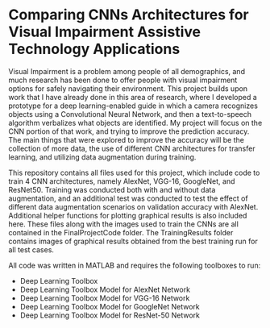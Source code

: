# Comparing CNNs Architectures for Visual Impairment Assistive Technology Applications
Visual Impairment is a problem among people of all demographics, and much research has been done to offer people with visual impairment options for safely navigating their environment. This project builds upon work that I have already done in this area of research, where I developed a prototype for a deep learning-enabled guide in which a camera recognizes objects using a Convolutional Neural Network, and then a text-to-speech algorithm verbalizes what objects are identified. My project will focus on the CNN portion of that work, and trying to improve the prediction accuracy. The main things that were explored to improve the accuracy will be the collection of more data, the use of different CNN architectures for transfer learning, and utilizing data augmentation during training.

This repository contains all files used for this project, which include code to train 4 CNN architectures, namely AlexNet, VGG-16, GoogleNet, and ResNet50. Training was conducted both with and without data augmentation, and an additional test was conducted to test the effect of different data augmentation scenarios on validation accuracy with AlexNet. Additional helper functions for plotting graphical results is also included here. These files along with the images used to train the CNNs are all contained in the FinalProjectCode folder. The TrainingResults folder contains images of graphical results obtained from the best training run for all test cases. 

All code was written in MATLAB and requires the following toolboxes to run:
 - Deep Learning Toolbox
 - Deep Learning Toolbox Model for AlexNet Network
 - Deep Learning Toolbox Model for VGG-16 Network
 - Deep Learning Toolbox Model for GoogleNet Network
 - Deep Learning Toolbox Model for ResNet-50 Network
